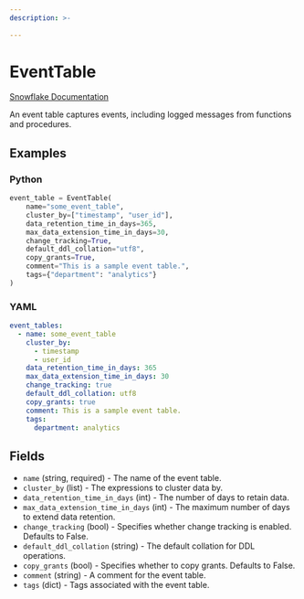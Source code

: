 ```yaml
---
description: >-
  
---
```


# EventTable

[Snowflake Documentation](https://docs.snowflake.com/en/sql-reference/sql/create-event-table)

An event table captures events, including logged messages from functions and procedures.


## Examples

### Python

```python
event_table = EventTable(
    name="some_event_table",
    cluster_by=["timestamp", "user_id"],
    data_retention_time_in_days=365,
    max_data_extension_time_in_days=30,
    change_tracking=True,
    default_ddl_collation="utf8",
    copy_grants=True,
    comment="This is a sample event table.",
    tags={"department": "analytics"}
)
```


### YAML

```yaml
event_tables:
  - name: some_event_table
    cluster_by:
      - timestamp
      - user_id
    data_retention_time_in_days: 365
    max_data_extension_time_in_days: 30
    change_tracking: true
    default_ddl_collation: utf8
    copy_grants: true
    comment: This is a sample event table.
    tags:
      department: analytics
```


## Fields

* `name` (string, required) - The name of the event table.
* `cluster_by` (list) - The expressions to cluster data by.
* `data_retention_time_in_days` (int) - The number of days to retain data.
* `max_data_extension_time_in_days` (int) - The maximum number of days to extend data retention.
* `change_tracking` (bool) - Specifies whether change tracking is enabled. Defaults to False.
* `default_ddl_collation` (string) - The default collation for DDL operations.
* `copy_grants` (bool) - Specifies whether to copy grants. Defaults to False.
* `comment` (string) - A comment for the event table.
* `tags` (dict) - Tags associated with the event table.


